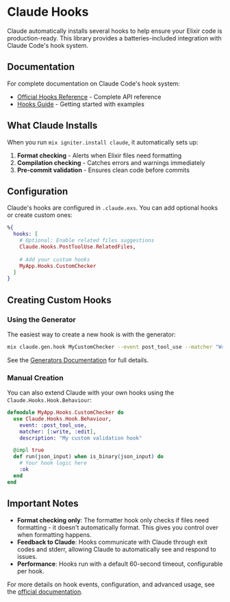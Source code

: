 # Claude Hooks

Claude automatically installs several hooks to help ensure your Elixir code is production-ready. This library provides a batteries-included integration with Claude Code's hook system.

## Documentation

For complete documentation on Claude Code's hook system:
- [Official Hooks Reference](https://docs.anthropic.com/en/docs/claude-code/hooks) - Complete API reference
- [Hooks Guide](https://docs.anthropic.com/en/docs/claude-code/hooks-guide) - Getting started with examples

## What Claude Installs

When you run `mix igniter.install claude`, it automatically sets up:

1. **Format checking** - Alerts when Elixir files need formatting
2. **Compilation checking** - Catches errors and warnings immediately  
3. **Pre-commit validation** - Ensures clean code before commits

## Configuration

Claude's hooks are configured in `.claude.exs`. You can add optional hooks or create custom ones:

```elixir
%{
  hooks: [
    # Optional: Enable related files suggestions
    Claude.Hooks.PostToolUse.RelatedFiles,
    
    # Add your custom hooks
    MyApp.Hooks.CustomChecker
  ]
}
```

## Creating Custom Hooks

### Using the Generator

The easiest way to create a new hook is with the generator:

```bash
mix claude.gen.hook MyCustomChecker --event post_tool_use --matcher "Write|Edit" --description "My custom validation hook"
```

See the [Generators Documentation](generators.md#hook-generator) for full details.

### Manual Creation

You can also extend Claude with your own hooks using the `Claude.Hooks.Hook.Behaviour`:

```elixir
defmodule MyApp.Hooks.CustomChecker do
  use Claude.Hooks.Hook.Behaviour,
    event: :post_tool_use,
    matcher: [:write, :edit],
    description: "My custom validation hook"

  @impl true
  def run(json_input) when is_binary(json_input) do
    # Your hook logic here
    :ok
  end
end
```

## Important Notes

- **Format checking only**: The formatter hook only checks if files need formatting - it doesn't automatically format. This gives you control over when formatting happens.
- **Feedback to Claude**: Hooks communicate with Claude through exit codes and stderr, allowing Claude to automatically see and respond to issues.
- **Performance**: Hooks run with a default 60-second timeout, configurable per hook.

For more details on hook events, configuration, and advanced usage, see the [official documentation](https://docs.anthropic.com/en/docs/claude-code/hooks).